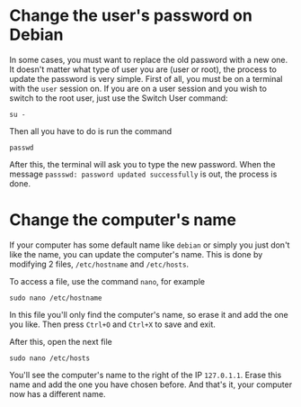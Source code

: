 # Change the user's password on Debian
In some cases, you must want to replace the old password with a new one. It doesn't matter what type of user you are (user or root), the process to update the password is very simple. 
First of all, you must be on a terminal with the `user` session on. If you are on a user session and you wish to switch to the root user, just use the Switch User command:
```
su -
```

Then all you have to do is run the command
```
passwd
```
After this, the terminal will ask you to type the new password. When the message `passswd: password updated successfully` is out, the process is done.

# Change the computer's name
If your computer has some default name like `debian` or simply you just don't like the name, you can update the computer's name. This is done by modifying 2 files, `/etc/hostname` and `/etc/hosts`. 

To access a file, use the command `nano`, for example
```
sudo nano /etc/hostname
```
In this file you'll only find the computer's name, so erase it and add the one you like. Then press `Ctrl+O` and `Ctrl+X` to save and exit.  

After this, open the next file
```
sudo nano /etc/hosts
```
You'll see the computer's name to the right of the IP `127.0.1.1`. Erase this name and add the one you have chosen before. And that's it, your computer now has a different name.
